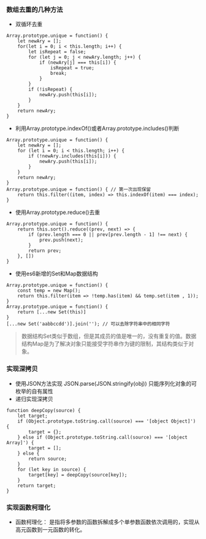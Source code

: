 ### 数组去重的几种方法
- 双循环去重
```
Array.prototype.unique = function() {
	let newAry = [];
	for(let i = 0; i < this.length; i++) {
		let isRepeat = false;
		for (let j = 0; j < newAry.length; j++) {
			if (newAry[j] === this[i]) {
				isRepeat = true;
				break;
			}
		}
		if (!isRepeat) {
			newAry.push(this[i]);
		}
	}
	return newAry;
}
```
- 利用Array.prototype.indexOf()或者Array.prototype.includes()判断
```
Array.prototype.unique = function() {
	let newAry = [];
	for (let i = 0; i < this.length; i++) {
		if (!newAry.includes(this[i])) {
			newAry.push(this[i]);
		}
	}
	return newAry;
}
Array.prototype.unique = function() { // 第一次出现保留
	return this.filter((item, index) => this.indexOf(item) === index);
}
```
- 使用Array.prototype.reduce()去重
```
Array.prototype.unique = function() {
	return this.sort().reduce((prev, next) => {
		if (prev.length === 0 || prev[prev.length - 1] !== next) {
			prev.push(next);
		}
		return prev;
	}, [])
}
```
- 使用es6新增的Set和Map数据结构
```
Array.prototype.unique = function() {
	const temp = new Map();
	return this.filter(item => !temp.has(item) && temp.set(item , 1));
}
Array.prototype.unique = function() {
	return [...new Set(this)]
}
[...new Set('aabbccdd')].join(''); // 可以去除字符串中的相同字符
```
> 数据结构Set类似于数组，但是其成员的值是唯一的，没有重复的值。数据结构Map是为了解决对象只能接受字符串作为键的限制，其结构类似于对象。

### 实现深拷贝
- 使用JSON方法实现 JSON.parse(JSON.stringify(obj)) 只能序列化对象的可枚举的自有属性
- 递归实现深拷贝
```
function deepCopy(source) {
	let target;
	if (Object.prototype.toString.call(source) === '[object Object]') {
		target = {};
	} else if (Object.prototype.toString.call(source) === '[object Array]') {
		target = [];
	} else {
		return source;
	}
	for (let key in source) {
		target[key] = deepCopy(source[key]);
	}
	return target;
}
```
### 实现函数柯理化
- 函数柯理化： 是指将多参数的函数拆解成多个单参数函数依次调用的，实现从高元函数到一元函数的转化。


